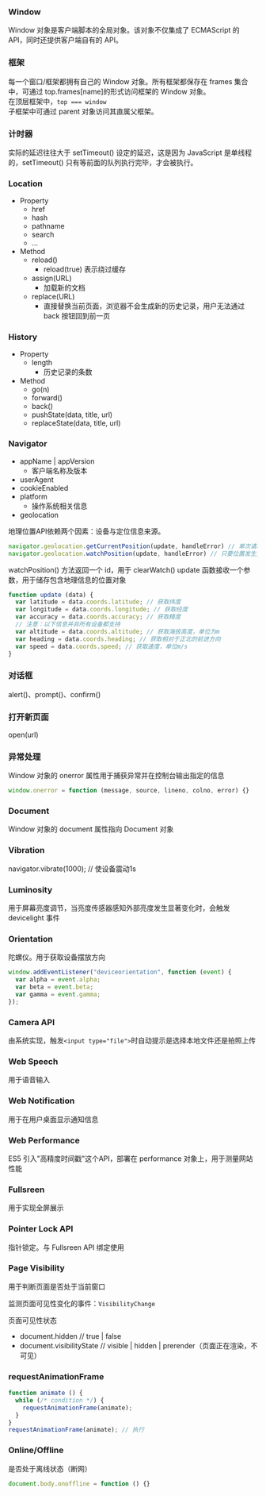### Window
Window 对象是客户端脚本的全局对象。该对象不仅集成了 ECMAScript 的 API，同时还提供客户端自有的 API。


### 框架
每一个窗口/框架都拥有自己的 Window 对象。所有框架都保存在 frames 集合中，可通过 top.frames[name]的形式访问框架的 Window 对象。<br>
在顶层框架中，`top === window` <br/>
子框架中可通过 parent 对象访问其直属父框架。


### 计时器
实际的延迟往往大于 setTimeout() 设定的延迟，这是因为 JavaScript 是单线程的，setTimeout() 只有等前面的队列执行完毕，才会被执行。


### Location
- Property
  + href
  + hash
  + pathname
  + search
  + ...
- Method
  + reload()
    - reload(true) 表示绕过缓存
  + assign(URL)
    - 加载新的文档
  + replace(URL)
    - 直接替换当前页面，浏览器不会生成新的历史记录，用户无法通过 back 按钮回到前一页


### History
- Property
  + length
    - 历史记录的条数
- Method
  + go(n)
  + forward()
  + back()
  + pushState(data, title, url)
  + replaceState(data, title, url)


### Navigator
- appName | appVersion
  + 客户端名称及版本
- userAgent
- cookieEnabled
- platform
  + 操作系统相关信息
- geolocation


地理位置API依赖两个因素：设备与定位信息来源。

```js
navigator.geolocation.getCurrentPosition(update, handleError) // 单次请求
navigator.geolocation.watchPosition(update, handleError) // 只要位置发生变化就请求
```

watchPosition() 方法返回一个 id，用于 clearWatch()
update 函数接收一个参数，用于储存包含地理信息的位置对象

```js
function update (data) {
  var latitude = data.coords.latitude; // 获取纬度
  var longitude = data.coords.longitude; // 获取经度
  var accuracy = data.coords.accuracy; // 获取精度
  // 注意：以下信息并非所有设备都支持
  var altitude = data.coords.altitude; // 获取海拔高度，单位为m
  var heading = data.coords.heading; // 获取相对于正北的前进方向
  var speed = data.coords.speed; // 获取速度，单位m/s
}
```


### 对话框
alert()、prompt()、confirm()


### 打开新页面
open(url)


### 异常处理
Window 对象的 onerror 属性用于捕获异常并在控制台输出指定的信息

```js
window.onerror = function (message, source, lineno, colno, error) {}
```


### Document
Window 对象的 document 属性指向 Document 对象


### Vibration
navigator.vibrate(1000); // 使设备震动1s


### Luminosity
用于屏幕亮度调节，当亮度传感器感知外部亮度发生显著变化时，会触发 devicelight 事件


### Orientation
陀螺仪。用于获取设备摆放方向

```js
window.addEventListener("deviceorientation", function (event) {
  var alpha = event.alpha;
  var beta = event.beta;
  var gamma = event.gamma;
});
```


### Camera API
由系统实现，触发`<input type="file">`时自动提示是选择本地文件还是拍照上传


### Web Speech
用于语音输入


### Web Notification
用于在用户桌面显示通知信息


### Web Performance
ES5 引入"高精度时间戳"这个API，部署在 performance 对象上，用于测量网站性能


### Fullsreen
用于实现全屏展示


### Pointer Lock API
指针锁定。与 Fullsreen API 绑定使用


### Page Visibility
用于判断页面是否处于当前窗口

监测页面可见性变化的事件：`VisibilityChange`

页面可见性状态

- document.hidden // true | false
- document.visibilityState // visible | hidden | prerender（页面正在渲染，不可见）


### requestAnimationFrame

```js
function animate () {
  while (/* condition */) {
    requestAnimationFrame(animate);
  }
}
requestAnimationFrame(animate); // 执行
```


### Online/Offline
是否处于离线状态（断网）

```js
document.body.onoffline = function () {}
```